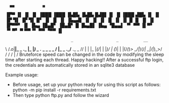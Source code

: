       ▄▄            ▗▖
 ▐▛▀  ▐▌            ▐▌              ▐▌
▐███ ▐███ ▐▙█▙      ▐▙█▙  █▟█▌▐▌ ▐▌▐███  ▟█▙
 ▐▌   ▐▌  ▐▛ ▜▌     ▐▛ ▜▌ █▘  ▐▌ ▐▌ ▐▌  ▐▙▄▟▌
 ▐▌   ▐▌  ▐▌ ▐▌     ▐▌ ▐▌ █   ▐▌ ▐▌ ▐▌  ▐▛▀▀▘
 ▐▌   ▐▙▄ ▐█▄█▘     ▐█▄█▘ █   ▐▙▄█▌ ▐▙▄ ▝█▄▄▌
 ▝▘    ▀▀ ▐▌▀▘      ▝▘▀▘  ▀    ▀▀▝▘  ▀▀  ▝▀▀
          ▐▌  

                                 _                   _           __
\    /._o_|__|_ _ ._  |_    |_) _ ._ _  _  _  _ /   |_  _ ._/__  ._  _
 \/\/ | | |_ |_(/_| | |_)\/ | \(_)| | |(/_(_)_> \_\/|_)(/_| \_|\/|_)_>\/
                         /                        /            / |    / 
Bruteforce speed can be changed in the code by modifying the sleep time after starting each thread.
Happy hacking!!
After a successful ftp login, the credentials are automatically stored in an sqlite3 database

Example usage: 
- Before usage, set up your python ready for using this script as follows:
	python -m pip install -r requirements.txt
- Then type python ftp.py and follow the wizard
